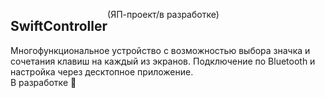 <div style="display: flex; flex-direction: row;">
  <h2>SwiftController</h2>
  <p>(ЯП-проект/в разработке)</p>
</div>
Многофункциональное устройство с возможностью выбора значка и сочетания клавиш на каждый из экранов. Подключение по Bluetooth и настройка через десктопное приложение.<br>В разработке 🚧
